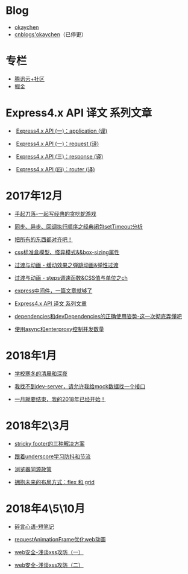 # Blog

- [okaychen](http://www.chenqaq.com/)
- [cnblogs'okaychen](http://www.cnblogs.com/okaychen/)（已停更）

# 专栏

- [腾讯云+社区](https://cloud.tencent.com/developer/column/1712)
- [掘金](https://juejin.im/user/59e3efdf6fb9a0451a756b78)

# Express4.x API 译文 系列文章

-  [Express4.x API (一)：application (译)](http://www.chenqaq.com/2017/12/24/express-api-cn-application/)

-  [Express4.x API (一)：request (译)](http://www.chenqaq.com/2017/12/24/express-api-cn-request/)

-  [Express4.x API (三)：response (译)](http://www.chenqaq.com/2017/12/24/express-api-cn-response/)

-  [Express4.x API (四)：router (译)](http://www.chenqaq.com/2017/12/23/express-api-cn-router/)

# 2017年12月

- [手起刀落-一起写经典的贪吃蛇游戏](http://www.chenqaq.com/2017/12/05/js-snakey/)

- [同步、异步、回调执行顺序之经典闭包setTimeout分析](http://www.chenqaq.com/2017/12/06/js-setTimeout/)

- [把所有的东西都对齐吧！](http://www.chenqaq.com/2017/12/07/css-verticalMiddle/)

- [css标准盒模型、怪异模式&&box-sizing属性](http://www.chenqaq.com/2017/12/09/css-box-model/)

- [过渡与动画 - 缓动效果之弹跳动画&弹性过渡](http://www.chenqaq.com/2017/12/10/css-animation-easing/)

- [过渡与动画 - steps调速函数&CSS值与单位之ch ](http://www.chenqaq.com/2017/12/13/css-animation-frameBYframe/)

- [express中间件，一篇文章就够了](http://www.chenqaq.com/2017/12/18/express-middleware-use/)

- [Express4.x API 译文 系列文章](https://github.com/okaychen/Blog#express4x-api-译文-系列文章)

- [dependencies和devDependencies的正确使用姿势-这一次彻底弄懂吧](http://www.chenqaq.com/2017/12/29/dependencies-devDependencies/)

- [使用async和enterproxy控制并发数量](http://www.chenqaq.com/2017/12/31/async-enterproxy-control-concurrency/)

# 2018年1月

- [学校寒冬的清晨和深夜](http://www.chenqaq.com/2018/01/10/life-aboutSchool-finalExam/)

- [我找不到dev-server，请允许我给mock数据找一个接口](http://www.chenqaq.com/2018/01/19/vueCl-exExpressDataMock-I-do-t-have-devServer/)

- [一月就要结束，我的2018年已经开始！](http://www.chenqaq.com/2018/01/25/life-aboutLife-job/)

# 2018年2\3月

- [stricky footer的三种解决方案](http://www.chenqaq.com/2018/02/01/css-layout-strickyFooter/)

- [跟着underscore学习防抖和节流](http://www.chenqaq.com/2018/03/20/js-debounce-throttle/)

- [浏览器同源政策](http://www.chenqaq.com/2018/03/15/cross-domain-cors/)

- [拥抱未来的布局方式：flex 和 grid](http://www.chenqaq.com/2018/03/07/css-layout-flex-grid/)


# 2018年4\5\10月

- [碎言心语-短笔记](https://www.chenqaq.com/2018/04/09/life-aboutIT/)

- [requestAnimationFrame优化web动画](https://www.chenqaq.com/2018/05/15/js-requestAnimationFrame-md/)

- [web安全-浅谈xss攻防（一）](https://www.chenqaq.com/2018/10/10/xss-attack-defense-md/)

- [web安全-浅谈xss攻防（二）](https://www.chenqaq.com/2018/10/10/xss-attack-defense02-md/)

